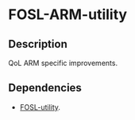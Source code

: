 # FOSL-ARM-utility

## Description

QoL ARM specific improvements.

## Dependencies

* [FOSL-utility].

[FOSL-utility]: https://github.com/martinmake/FOSL-utility
